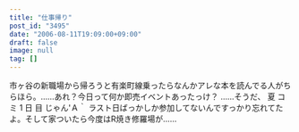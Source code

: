 ```yaml
---
title: "仕事帰り"
post_id: "3495"
date: "2006-08-11T19:09:00+09:00"
draft: false
image: null
tag: []
---
```



市ヶ谷の新職場から帰ろうと有楽町線乗ったらなんかアレな本を読んでる人がちらほら。……あれ？今日って何か即売イベントあったっけ？ ……そうだ、 夏 コ ミ 1 日 目 じゃん'Ａ｀ ラスト日ばっかしか参加してないんですっかり忘れてたよ。そして家ついたら今度はR焼き修羅場が……
